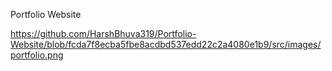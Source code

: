 Portfolio Website

https://github.com/HarshBhuva319/Portfolio-Website/blob/fcda7f8ecba5fbe8acdbd537edd22c2a4080e1b9/src/images/portfolio.png
